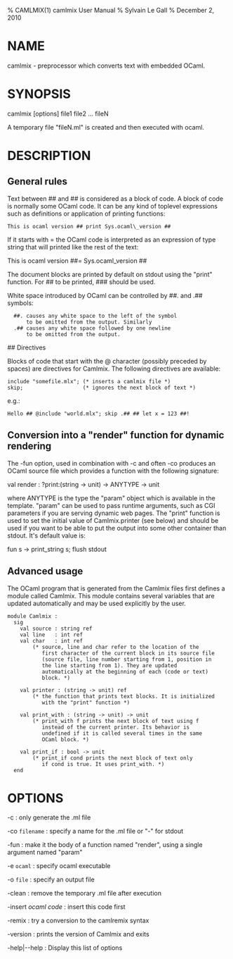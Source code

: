 % CAMLMIX(1) camlmix User Manual
% Sylvain Le Gall
% December 2, 2010

# NAME

camlmix - preprocessor which converts text with embedded OCaml.

# SYNOPSIS

camlmix [options] file1 file2 ... fileN

A temporary file "fileN.ml" is created and then executed
with ocaml.

# DESCRIPTION

## General rules

Text between ## and ## is considered as a block of code.
A block of code is normally some OCaml code. It can be any
kind of toplevel expressions such as definitions or application
of printing functions:

    This is ocaml version ## print Sys.ocaml\_version ##

If it starts with = the OCaml code is interpreted as an expression
of type string that will printed like the rest of the text:

  This is ocaml version ##= Sys.ocaml\_version ##


The document blocks are printed by default on stdout using the "print"
function.
For ## to be printed, ### should be used.

White space introduced by OCaml can be controlled
by ##. and .## symbols:

      ##. causes any white space to the left of the symbol
          to be omitted from the output. Similarly
      .## causes any white space followed by one newline
          to be omitted from the output.

## Directives

Blocks of code that start with the @ character (possibly preceded
by spaces) are directives for Camlmix.
The following directives are available:

    include "somefile.mlx"; (* inserts a camlmix file *)
    skip;                   (* ignores the next block of text *)

e.g.:

    Hello ## @include "world.mlx"; skip .## ## let x = 123 ##!


## Conversion into a "render" function for dynamic rendering

The -fun option, used in combination with -c and often -co produces
an OCaml source file which provides a function with the following signature:

  val render : ?print:(string -> unit) -> ANYTYPE -> unit

where ANYTYPE is the type the "param" object which is available in
the template. "param" can be used to pass runtime arguments, such
as CGI parameters if you are serving dynamic web pages.
The "print" function is used to set the initial value of Camlmix.printer
(see below) and should be used if you want to be able to put the output
into some other container than stdout. It's default value is:

  fun s -> print\_string s; flush stdout


## Advanced usage

The OCaml program that is generated from the Camlmix files first defines
a module called Camlmix. This module contains several variables that are
updated automatically and may be used explicitly by the user.

    module Camlmix :
      sig
        val source : string ref
        val line   : int ref
        val char   : int ref
            (* source, line and char refer to the location of the
               first character of the current block in its source file
               (source file, line number starting from 1, position in
               the line starting from 1). They are updated
               automatically at the beginning of each (code or text)
               block. *)

        val printer : (string -> unit) ref
            (* the function that prints text blocks. It is initialized
               with the "print" function *)

        val print_with : (string -> unit) -> unit
            (* print_with f prints the next block of text using f
               instead of the current printer. Its behavior is
               undefined if it is called several times in the same
               OCaml block. *)

        val print_if : bool -> unit
            (* print_if cond prints the next block of text only
               if cond is true. It uses print_with. *)
      end


# OPTIONS

-c
:   only generate the .ml file

-co `filename`
:   specify a name for the .ml file or "-" for stdout

-fun
:   make it the body of a function named "render", using a single argument
    named "param"

-e `ocaml`
:   specify ocaml executable

-o `file`
:   specify an output file

-clean
:   remove the temporary .ml file after execution

-insert *ocaml code*
:   insert this code first

-remix
:   try a conversion to the camlremix syntax

-version
:   prints the version of Camlmix and exits

-help|\--help
:   Display this list of options

